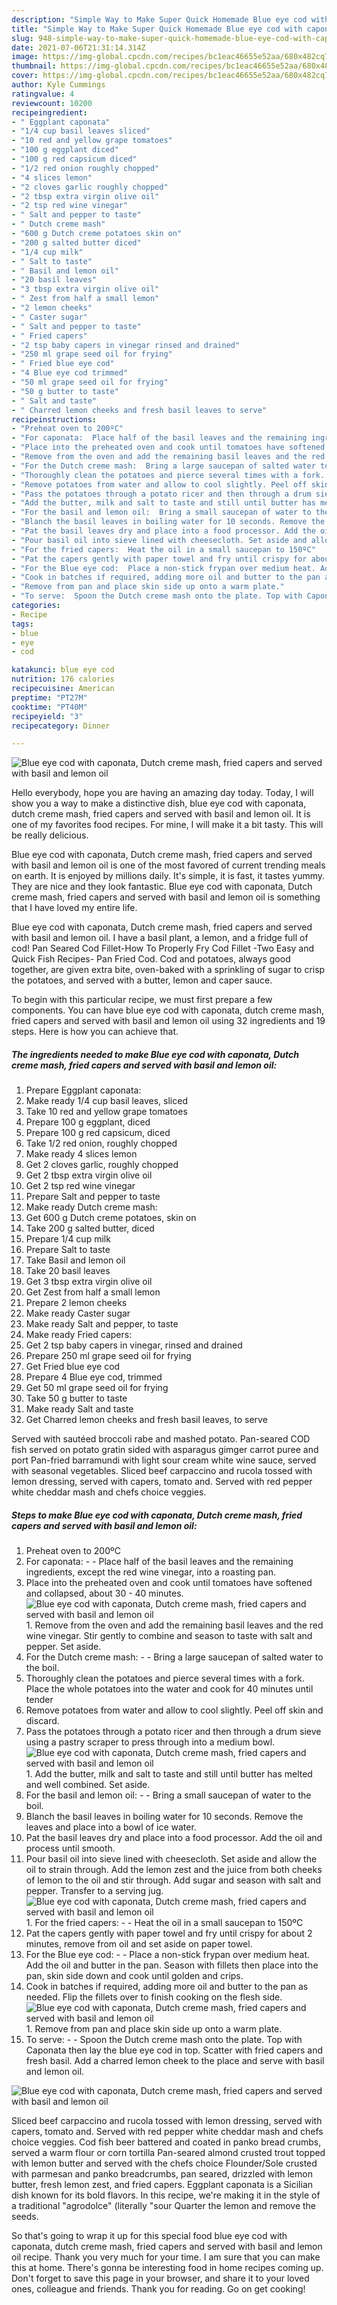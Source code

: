 ```yaml
---
description: "Simple Way to Make Super Quick Homemade Blue eye cod with caponata, Dutch creme mash, fried capers and served with basil and lemon oil"
title: "Simple Way to Make Super Quick Homemade Blue eye cod with caponata, Dutch creme mash, fried capers and served with basil and lemon oil"
slug: 948-simple-way-to-make-super-quick-homemade-blue-eye-cod-with-caponata-dutch-creme-mash-fried-capers-and-served-with-basil-and-lemon-oil
date: 2021-07-06T21:31:14.314Z
image: https://img-global.cpcdn.com/recipes/bc1eac46655e52aa/680x482cq70/blue-eye-cod-with-caponata-dutch-creme-mash-fried-capers-and-served-with-basil-and-lemon-oil-recipe-main-photo.jpg
thumbnail: https://img-global.cpcdn.com/recipes/bc1eac46655e52aa/680x482cq70/blue-eye-cod-with-caponata-dutch-creme-mash-fried-capers-and-served-with-basil-and-lemon-oil-recipe-main-photo.jpg
cover: https://img-global.cpcdn.com/recipes/bc1eac46655e52aa/680x482cq70/blue-eye-cod-with-caponata-dutch-creme-mash-fried-capers-and-served-with-basil-and-lemon-oil-recipe-main-photo.jpg
author: Kyle Cummings
ratingvalue: 4
reviewcount: 10200
recipeingredient:
- " Eggplant caponata"
- "1/4 cup basil leaves sliced"
- "10 red and yellow grape tomatoes"
- "100 g eggplant diced"
- "100 g red capsicum diced"
- "1/2 red onion roughly chopped"
- "4 slices lemon"
- "2 cloves garlic roughly chopped"
- "2 tbsp extra virgin olive oil"
- "2 tsp red wine vinegar"
- " Salt and pepper to taste"
- " Dutch creme mash"
- "600 g Dutch creme potatoes skin on"
- "200 g salted butter diced"
- "1/4 cup milk"
- " Salt to taste"
- " Basil and lemon oil"
- "20 basil leaves"
- "3 tbsp extra virgin olive oil"
- " Zest from half a small lemon"
- "2 lemon cheeks"
- " Caster sugar"
- " Salt and pepper to taste"
- " Fried capers"
- "2 tsp baby capers in vinegar rinsed and drained"
- "250 ml grape seed oil for frying"
- " Fried blue eye cod"
- "4 Blue eye cod trimmed"
- "50 ml grape seed oil for frying"
- "50 g butter to taste"
- " Salt and taste"
- " Charred lemon cheeks and fresh basil leaves to serve"
recipeinstructions:
- "Preheat oven to 200ºC"
- "For caponata:  Place half of the basil leaves and the remaining ingredients, except the red wine vinegar, into a roasting pan."
- "Place into the preheated oven and cook until tomatoes have softened and collapsed, about 30 - 40 minutes."
- "Remove from the oven and add the remaining basil leaves and the red wine vinegar. Stir gently to combine and season to taste with salt and pepper. Set aside."
- "For the Dutch creme mash:  Bring a large saucepan of salted water to the boil."
- "Thoroughly clean the potatoes and pierce several times with a fork. Place the whole potatoes into the water and cook for 40 minutes until tender"
- "Remove potatoes from water and allow to cool slightly. Peel off skin and discard."
- "Pass the potatoes through a potato ricer and then through a drum sieve using a pastry scraper to press through into a medium bowl."
- "Add the butter, milk and salt to taste and still until butter has melted and well combined. Set aside."
- "For the basil and lemon oil:  Bring a small saucepan of water to the boil."
- "Blanch the basil leaves in boiling water for 10 seconds. Remove the leaves and place into a bowl of ice water."
- "Pat the basil leaves dry and place into a food processor. Add the oil and process until smooth."
- "Pour basil oil into sieve lined with cheesecloth. Set aside and allow the oil to strain through. Add the lemon zest and the juice from both cheeks of lemon to the oil and stir through. Add sugar and season with salt and pepper. Transfer to a serving jug."
- "For the fried capers:  Heat the oil in a small saucepan to 150ºC"
- "Pat the capers gently with paper towel and fry until crispy for about 2 minutes, remove from oil and set aside on paper towel."
- "For the Blue eye cod:  Place a non-stick frypan over medium heat. Add the oil and butter in the pan. Season with fillets then place into the pan, skin side down and cook until golden and crips."
- "Cook in batches if required, adding more oil and butter to the pan as needed. Flip the fillets over to finish cooking on the flesh side."
- "Remove from pan and place skin side up onto a warm plate."
- "To serve:  Spoon the Dutch creme mash onto the plate. Top with Caponata then lay the blue eye cod in top. Scatter with fried capers and fresh basil. Add a charred lemon cheek to the place and serve with basil and lemon oil."
categories:
- Recipe
tags:
- blue
- eye
- cod

katakunci: blue eye cod 
nutrition: 176 calories
recipecuisine: American
preptime: "PT27M"
cooktime: "PT40M"
recipeyield: "3"
recipecategory: Dinner

---
```



![Blue eye cod with caponata, Dutch creme mash, fried capers and served with basil and lemon oil](https://img-global.cpcdn.com/recipes/bc1eac46655e52aa/680x482cq70/blue-eye-cod-with-caponata-dutch-creme-mash-fried-capers-and-served-with-basil-and-lemon-oil-recipe-main-photo.jpg)

Hello everybody, hope you are having an amazing day today. Today, I will show you a way to make a distinctive dish, blue eye cod with caponata, dutch creme mash, fried capers and served with basil and lemon oil. It is one of my favorites food recipes. For mine, I will make it a bit tasty. This will be really delicious.

Blue eye cod with caponata, Dutch creme mash, fried capers and served with basil and lemon oil is one of the most favored of current trending meals on earth. It is enjoyed by millions daily. It's simple, it is fast, it tastes yummy. They are nice and they look fantastic. Blue eye cod with caponata, Dutch creme mash, fried capers and served with basil and lemon oil is something that I have loved my entire life.

Blue eye cod with caponata, Dutch creme mash, fried capers and served with basil and lemon oil. I have a basil plant, a lemon, and a fridge full of cod! Pan Seared Cod Fillet-How To Properly Fry Cod Fillet -Two Easy and Quick Fish Recipes- Pan Fried Cod. Cod and potatoes, always good together, are given extra bite, oven-baked with a sprinkling of sugar to crisp the potatoes, and served with a butter, lemon and caper sauce.


To begin with this particular recipe, we must first prepare a few components. You can have blue eye cod with caponata, dutch creme mash, fried capers and served with basil and lemon oil using 32 ingredients and 19 steps. Here is how you can achieve that.

<!--inarticleads1-->

##### The ingredients needed to make Blue eye cod with caponata, Dutch creme mash, fried capers and served with basil and lemon oil:

1. Prepare  Eggplant caponata:
1. Make ready 1/4 cup basil leaves, sliced
1. Take 10 red and yellow grape tomatoes
1. Prepare 100 g eggplant, diced
1. Prepare 100 g red capsicum, diced
1. Take 1/2 red onion, roughly chopped
1. Make ready 4 slices lemon
1. Get 2 cloves garlic, roughly chopped
1. Get 2 tbsp extra virgin olive oil
1. Get 2 tsp red wine vinegar
1. Prepare  Salt and pepper to taste
1. Make ready  Dutch creme mash:
1. Get 600 g Dutch creme potatoes, skin on
1. Take 200 g salted butter, diced
1. Prepare 1/4 cup milk
1. Prepare  Salt to taste
1. Take  Basil and lemon oil
1. Take 20 basil leaves
1. Get 3 tbsp extra virgin olive oil
1. Get  Zest from half a small lemon
1. Prepare 2 lemon cheeks
1. Make ready  Caster sugar
1. Make ready  Salt and pepper, to taste
1. Make ready  Fried capers:
1. Get 2 tsp baby capers in vinegar, rinsed and drained
1. Prepare 250 ml grape seed oil for frying
1. Get  Fried blue eye cod
1. Prepare 4 Blue eye cod, trimmed
1. Get 50 ml grape seed oil for frying
1. Take 50 g butter to taste
1. Make ready  Salt and taste
1. Get  Charred lemon cheeks and fresh basil leaves, to serve


Served with sautéed broccoli rabe and mashed potato. Pan-seared COD fish served on potato gratin sided with asparagus gimger carrot puree and port Pan-fried barramundi with light sour cream white wine sauce, served with seasonal vegetables. Sliced beef carpaccino and rucola tossed with lemon dressing, served with capers, tomato and. Served with red pepper white cheddar mash and chefs choice veggies. 

<!--inarticleads2-->

##### Steps to make Blue eye cod with caponata, Dutch creme mash, fried capers and served with basil and lemon oil:

1. Preheat oven to 200ºC
1. For caponata: -  - Place half of the basil leaves and the remaining ingredients, except the red wine vinegar, into a roasting pan.
1. Place into the preheated oven and cook until tomatoes have softened and collapsed, about 30 - 40 minutes.
<img src="//assets-global.cpcdn.com/assets/icons/button_play-2c75c40dde080a61004c1f40b05d8f140eaff45d7e9e6481dc71c63d2e7c4909.png" alt="Blue eye cod with caponata, Dutch creme mash, fried capers and served with basil and lemon oil">1. Remove from the oven and add the remaining basil leaves and the red wine vinegar. Stir gently to combine and season to taste with salt and pepper. Set aside.
1. For the Dutch creme mash: -  - Bring a large saucepan of salted water to the boil.
1. Thoroughly clean the potatoes and pierce several times with a fork. Place the whole potatoes into the water and cook for 40 minutes until tender
1. Remove potatoes from water and allow to cool slightly. Peel off skin and discard.
1. Pass the potatoes through a potato ricer and then through a drum sieve using a pastry scraper to press through into a medium bowl.
<img src="//assets-global.cpcdn.com/assets/icons/button_play-2c75c40dde080a61004c1f40b05d8f140eaff45d7e9e6481dc71c63d2e7c4909.png" alt="Blue eye cod with caponata, Dutch creme mash, fried capers and served with basil and lemon oil">1. Add the butter, milk and salt to taste and still until butter has melted and well combined. Set aside.
1. For the basil and lemon oil: -  - Bring a small saucepan of water to the boil.
1. Blanch the basil leaves in boiling water for 10 seconds. Remove the leaves and place into a bowl of ice water.
1. Pat the basil leaves dry and place into a food processor. Add the oil and process until smooth.
1. Pour basil oil into sieve lined with cheesecloth. Set aside and allow the oil to strain through. Add the lemon zest and the juice from both cheeks of lemon to the oil and stir through. Add sugar and season with salt and pepper. Transfer to a serving jug.
<img src="//assets-global.cpcdn.com/assets/icons/button_play-2c75c40dde080a61004c1f40b05d8f140eaff45d7e9e6481dc71c63d2e7c4909.png" alt="Blue eye cod with caponata, Dutch creme mash, fried capers and served with basil and lemon oil">1. For the fried capers: -  - Heat the oil in a small saucepan to 150ºC
1. Pat the capers gently with paper towel and fry until crispy for about 2 minutes, remove from oil and set aside on paper towel.
1. For the Blue eye cod: -  - Place a non-stick frypan over medium heat. Add the oil and butter in the pan. Season with fillets then place into the pan, skin side down and cook until golden and crips.
1. Cook in batches if required, adding more oil and butter to the pan as needed. Flip the fillets over to finish cooking on the flesh side.
<img src="//assets-global.cpcdn.com/assets/icons/button_play-2c75c40dde080a61004c1f40b05d8f140eaff45d7e9e6481dc71c63d2e7c4909.png" alt="Blue eye cod with caponata, Dutch creme mash, fried capers and served with basil and lemon oil">1. Remove from pan and place skin side up onto a warm plate.
1. To serve: -  - Spoon the Dutch creme mash onto the plate. Top with Caponata then lay the blue eye cod in top. Scatter with fried capers and fresh basil. Add a charred lemon cheek to the place and serve with basil and lemon oil.
<img src="//assets-global.cpcdn.com/assets/icons/button_play-2c75c40dde080a61004c1f40b05d8f140eaff45d7e9e6481dc71c63d2e7c4909.png" alt="Blue eye cod with caponata, Dutch creme mash, fried capers and served with basil and lemon oil">

Sliced beef carpaccino and rucola tossed with lemon dressing, served with capers, tomato and. Served with red pepper white cheddar mash and chefs choice veggies. Cod fish beer battered and coated in panko bread crumbs, served a warm flour or corn tortilla Pan-seared almond crusted trout topped with lemon butter and served with the chefs choice Flounder/Sole crusted with parmesan and panko breadcrumbs, pan seared, drizzled with lemon butter, fresh lemon zest, and fried capers. Eggplant caponata is a Sicilian dish known for its bold flavors. In this recipe, we&#39;re making it in the style of a traditional &#34;agrodolce&#34; (literally &#34;sour Quarter the lemon and remove the seeds. 

So that's going to wrap it up for this special food blue eye cod with caponata, dutch creme mash, fried capers and served with basil and lemon oil recipe. Thank you very much for your time. I am sure that you can make this at home. There's gonna be interesting food in home recipes coming up. Don't forget to save this page in your browser, and share it to your loved ones, colleague and friends. Thank you for reading. Go on get cooking!
